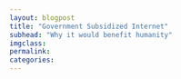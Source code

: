 ```yaml
---
layout: blogpost
title: "Government Subsidized Internet"
subhead: "Why it would benefit humanity"
imgclass:
permalink:
categories:
---
```


